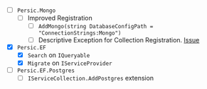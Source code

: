 - [ ] `Persic.Mongo` <VERSION>
    - [ ] Improved Registration
        - [ ] `AddMongo(string DatabaseConfigPath = "ConnectionStrings:Mongo")`
        - [ ] Descriptive Exception for Collection Registration. [Issue](https://github.com/astorDev/persic/issues/20)
- [x] `Persic.EF` <VERSION>
    - [x] `Search` on `IQueryable`
    - [x] `Migrate` on `IServiceProvider`
- [ ] `Persic.EF.Postgres` <VERSION>
    - [ ] `IServiceCollection.AddPostgres` extension